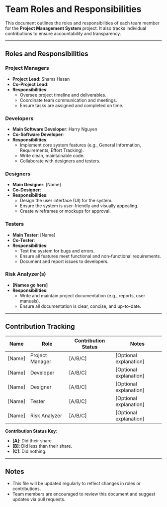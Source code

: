 # Team Roles and Responsibilities

This document outlines the roles and responsibilities of each team member for the **Project Management System** project. It also tracks individual contributions to ensure accountability and transparency.

---

## Roles and Responsibilities

### Project Managers
- **Project Lead**: Shams Hasan
- **Co-Project Lead**:
- **Responsibilities**:
  - Oversee project timeline and deliverables.
  - Coordinate team communication and meetings.
  - Ensure tasks are assigned and completed on time.

### Developers
- **Main Software Developer**: Harry Nguyen
- **Co-Software Developer**:
- **Responsibilities**:
  - Implement core system features (e.g., General Information, Requirements, Effort Tracking).
  - Write clean, maintainable code.
  - Collaborate with designers and testers.

### Designers
- **Main Designer**: [Name]
- **Co-Designer**:
- **Responsibilities**:
  - Design the user interface (UI) for the system.
  - Ensure the system is user-friendly and visually appealing.
  - Create wireframes or mockups for approval.

### Testers
- **Main Tester**: [Name]
- **Co-Tester**:
- **Responsibilities**:
  - Test the system for bugs and errors.
  - Ensure all features meet functional and non-functional requirements.
  - Document and report issues to developers.

### Risk Analyzer(s)
- **[Names go here]**
- **Responsibilities**:
  - Write and maintain project documentation (e.g., reports, user manuals).
  - Ensure all documentation is clear, concise, and up-to-date.

---

## Contribution Tracking

| Name           | Role                  | Contribution Status | Notes                          |
|----------------|-----------------------|---------------------|--------------------------------|
| [Name]         | Project Manager       | [A/B/C]             | [Optional explanation]         |
| [Name]         | Developer             | [A/B/C]             | [Optional explanation]         |
| [Name]         | Designer              | [A/B/C]             | [Optional explanation]         |
| [Name]         | Tester                | [A/B/C]             | [Optional explanation]         |
| [Name]         | Risk Analyzer         | [A/B/C]             | [Optional explanation]         |

**Contribution Status Key**:
- **[A]**: Did their share.
- **[B]**: Did less than their share.
- **[C]**: Did nothing.

---

## Notes
- This file will be updated regularly to reflect changes in roles or contributions.
- Team members are encouraged to review this document and suggest updates via pull requests.
